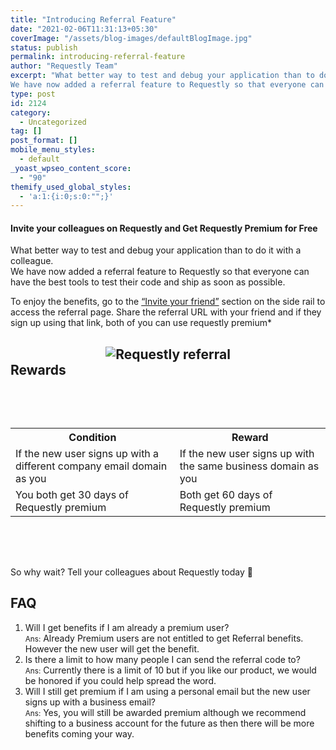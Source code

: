 ```yaml
---
title: "Introducing Referral Feature"
date: "2021-02-06T11:31:13+05:30"
coverImage: "/assets/blog-images/defaultBlogImage.jpg"
status: publish
permalink: introducing-referral-feature
author: "Requestly Team"
excerpt: "What better way to test and debug your application than to do it with a colleague.  
We have now added a referral feature to Requestly so that everyone can have the best tools to test their code and ship as soon as possible"
type: post
id: 2124
category:
  - Uncategorized
tag: []
post_format: []
mobile_menu_styles:
  - default
_yoast_wpseo_content_score:
  - "90"
themify_used_global_styles:
  - 'a:1:{i:0;s:0:"";}'
---
```


#### Invite your colleagues on Requestly and Get Requestly Premium for Free

What better way to test and debug your application than to do it with a colleague.  
We have now added a referral feature to Requestly so that everyone can have the best tools to test their code and ship as soon as possible.

To enjoy the benefits, go to the [“Invite your friend”](https://app.requestly.io/referral) section on the side rail to access the referral page. Share the referral URL with your friend and if they sign up using that link, both of you can use requestly premium\*

## <div style="display: flex; justify-content: center">![Requestly referral](/assets/blog-images/referralPic.png)</div>Rewards

<table style="width:100%; margin: 2vh 0"><tr><th>Condition</th><th>Reward</th></tr><tr><td>If the new user signs up with a different company email domain as you</td><td>If the new user signs up with the same business domain as you</td></tr><tr><td>You both get 30 days of Requestly premium</td><td>Both get 60 days of Requestly premium</td></tr></table>

So why wait? Tell your colleagues about Requestly today 🙂

## FAQ

1. Will I get benefits if I am already a premium user?  
   <small>Ans:</small> Already Premium users are not entitled to get Referral benefits. However the new user will get the benefit.
2. Is there a limit to how many people I can send the referral code to?  
   <small>Ans:</small> Currently there is a limit of 10 but if you like our product, we would be honored if you could help spread the word.
3. Will I still get premium if I am using a personal email but the new user signs up with a business email?  
   <small>Ans:</small> Yes, you will still be awarded premium although we recommend shifting to a business account for the future as then there will be more benefits coming your way.
